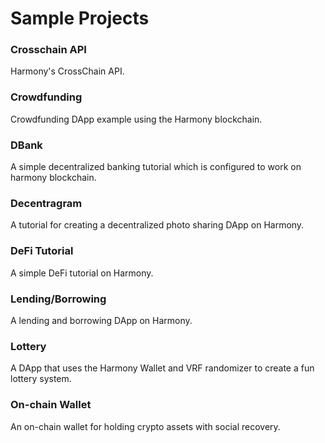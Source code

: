 # Sample Projects

### Crosschain API
Harmony's CrossChain API.

### Crowdfunding
Crowdfunding DApp example using the Harmony blockchain.

### DBank
A simple decentralized banking tutorial which is configured to work on harmony blockchain.

### Decentragram
A tutorial for creating a decentralized photo sharing DApp on Harmony.

### DeFi Tutorial
A simple DeFi tutorial on Harmony.

### Lending/Borrowing
A lending and borrowing DApp on Harmony.

### Lottery
A DApp that uses the Harmony Wallet and VRF randomizer to create a fun lottery system.

### On-chain Wallet
An on-chain wallet for holding crypto assets with social recovery.